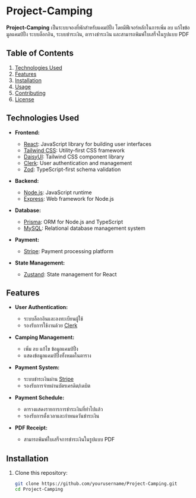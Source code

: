 # Project-Camping

**Project-Camping** เป็นระบบจองที่พักสำหรับแคมป์ปิ้ง โดยมีฟีเจอร์หลักในการเพิ่ม ลบ แก้ไขข้อมูลแคมป์ปิ้ง ระบบล็อกอิน, ระบบชำระเงิน, ตารางชำระเงิน และสามารถพิมพ์ใบเสร็จในรูปแบบ PDF

## Table of Contents
1. [Technologies Used](#technologies-used)
2. [Features](#features)
3. [Installation](#installation)
4. [Usage](#usage)
5. [Contributing](#contributing)
6. [License](#license)

## Technologies Used

- **Frontend:**
  - [React](https://reactjs.org/): JavaScript library for building user interfaces
  - [Tailwind CSS](https://tailwindcss.com/): Utility-first CSS framework
  - [DaisyUI](https://daisyui.com/): Tailwind CSS component library
  - [Clerk](https://clerk.dev/): User authentication and management
  - [Zod](https://github.com/colinhacks/zod): TypeScript-first schema validation
  
- **Backend:**
  - [Node.js](https://nodejs.org/): JavaScript runtime
  - [Express](https://expressjs.com/): Web framework for Node.js
  
- **Database:**
  - [Prisma](https://www.prisma.io/): ORM for Node.js and TypeScript
  - [MySQL](https://www.mysql.com/): Relational database management system

- **Payment:**
  - [Stripe](https://stripe.com/): Payment processing platform

- **State Management:**
  - [Zustand](https://github.com/pmndrs/zustand): State management for React

## Features

- **User Authentication:**
  - ระบบล็อกอินและลงทะเบียนผู้ใช้
  - รองรับการใช้งานด้วย [Clerk](https://clerk.dev/)

- **Camping Management:**
  - เพิ่ม ลบ แก้ไข ข้อมูลแคมป์ปิ้ง
  - แสดงข้อมูลแคมป์ปิ้งทั้งหมดในตาราง

- **Payment System:**
  - ระบบชำระเงินผ่าน [Stripe](https://stripe.com/)
  - รองรับการจ่ายผ่านบัตรเครดิต/เดบิต

- **Payment Schedule:**
  - ตารางแสดงรายการการชำระเงินที่ทำไปแล้ว
  - รองรับการตั้งเวลาและกำหนดวันชำระเงิน

- **PDF Receipt:**
  - สามารถพิมพ์ใบเสร็จการชำระเงินในรูปแบบ PDF

## Installation

1. Clone this repository:
   ```bash
   git clone https://github.com/yourusername/Project-Camping.git
   cd Project-Camping
